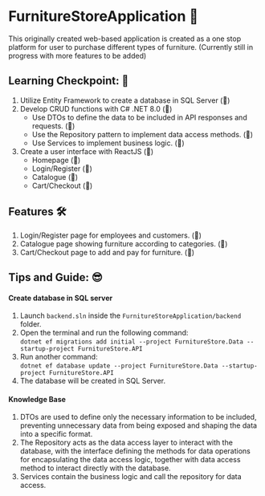 # FurnitureStoreApplication 🏬 

This originally created web-based application is created as a one stop platform for user to purchase different types of furniture. (Currently still in progress with more features to be added)

## Learning Checkpoint: 📜
1. Utilize Entity Framework to create a database in SQL Server (🚧)
2. Develop CRUD functions with C# .NET 8.0 (🚧)
   - Use DTOs to define the data to be included in API responses and requests. (🚧)
   - Use the Repository pattern to implement data access methods. (🚧)
   - Use Services to implement business logic. (🚧)
3. Create a user interface with ReactJS (🚧)
   - Homepage (🚧)
   - Login/Register (🚧)
   - Catalogue (🚧)
   - Cart/Checkout (🚧) 

## Features 🛠️
1. Login/Register page for employees and customers. (🚧)
2. Catalogue page showing furniture according to categories. (🚧)
3. Cart/Checkout page to add and pay for furniture. (🚧)

## Tips and Guide: 😎
#### Create database in SQL server
1. Launch `backend.sln` inside the `FurnitureStoreApplication/backend` folder. 
2. Open the terminal and run the following command:  
   `dotnet ef migrations add initial --project FurnitureStore.Data --startup-project FurnitureStore.API` 
3. Run another command:  
   `dotnet ef database update --project FurnitureStore.Data --startup-project FurnitureStore.API`
4. The database will be created in SQL Server.

#### Knowledge Base
1. DTOs are used to define only the necessary information to be included, preventing unnecessary data from being exposed and shaping the data into a specific format.
2. The Repository acts as the data access layer to interact with the database, with the interface defining the methods for data operations for encapsulating the data access logic, together with data access method to interact directly with the database.
3. Services contain the business logic and call the repository for data access.

